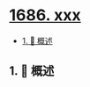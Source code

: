 # [1686. xxx](https://github.com/Tdahuyou/TNotes.leetcode/tree/main/notes/1686.%20xxx)

<!-- region:toc -->

- [1. 📝 概述](#1--概述)

<!-- endregion:toc -->

## 1. 📝 概述
